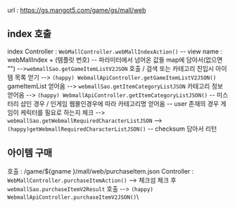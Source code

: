 
url : https://gs.mangot5.com/game/gs/mall/web


## index 호출
index Controller : `WebMallController.webMallIndexAction()`
-- view name : webMallIndex + (템플릿 번호)
-- 파라미터에서 넘어온 값들 map에 담아서(없으면 "")
-->`webmallSao.getGameItemListV2JSON` 호출 / 검색 또는 카테고리 진입시 아이템 목록 얻기
	--> `(happy) WebmallApiController.getGameItemListV2JSON()` gameItemList 얻어옴
--> `webmallSao.getItemCategoryListJSON` 카테고리 정보 얻어옴
	 --> `(happy) WebmallApiController.getItemCategoryListJSON()`
		-- 미스터리 샵인 경우 / 인게임 웹몰인경우에 따라 카테고리명 얻어옴
-- user 존재의 경우 게임이 케릭터를 필요로 하는지 체크 --> `webmallSao.getWebmallRequiredCharacterListJSON`
	--> `(happy)getWebmallRequiredCharacterListJSON()`
-- checksum 담아서 리턴



## 아이템 구매

호출 : /game/${gname }/mall/web/purchaseItem.json
Controller : `WebMallController.purchaseItemAction()`
--> 체크섬 체크 후 `webmallSao.purchaseItemV2Result` 호출
	--> `(happy) WebmallApiController.purchaseItemV2JSON()`\

	
